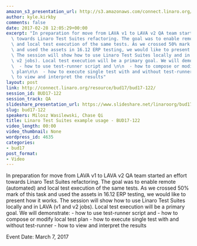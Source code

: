 ```yaml
---
amazon_s3_presentation_url: http://s3.amazonaws.com/connect.linaro.org/bud17/Presentations/BUD17-122%20-%20Linaro%20Test%20Suites%20example%20usage.pdf
author: kyle.kirkby
comments: false
date: 2017-02-28 12:05:29+00:00
excerpt: "In preparation for move from LAVA v1 to LAVA v2 QA team started an effort\
  \ towards Linaro Test Suites refactoring. The goal was to enable remote (automated)\
  \ and local test execution of the same tests. As we crossed 50% mark of this task\
  \ and used the assets in 16.12 ERP testing, we would like to present how it works.\
  \ The session will show how to use Linaro Test Suites locally and in LAVA (v1 and\
  \ v2 jobs). Local test execution will be a primary goal. We will demonstrate:\n\n\
  \  - how to use test-runner script and \n\n  - how to compose or modify local test\
  \ plan\n\n  - how to execute single test with and without test-runner\n\n  - how\
  \ to view and interpret the results"
layout: post
link: http://connect.linaro.org/resource/bud17/bud17-122/
session_id: BUD17-122
session_track: QA
slideshare_presentation_url: https://www.slideshare.net/linaroorg/bud17122-linaro-test-suites-example-usage
slug: bud17-122
speakers: Milosz Wasilewski, Chase Qi
title: Linaro Test Suites example usage - BUD17-122
video_length: 00:00
video_thumbnail: None
wordpress_id: 4635
categories:
- bud17
post_format:
- Video
---
```


In preparation for move from LAVA v1 to LAVA v2 QA team started an effort towards Linaro Test Suites refactoring. The goal was to enable remote (automated) and local test execution of the same tests. As we crossed 50% mark of this task and used the assets in 16.12 ERP testing, we would like to present how it works. The session will show how to use Linaro Test Suites locally and in LAVA (v1 and v2 jobs). Local test execution will be a primary goal. We will demonstrate:    - how to use test-runner script and     - how to compose or modify local test plan    - how to execute single test with and without test-runner    - how to view and interpret the results

Event Date: March 7, 2017
